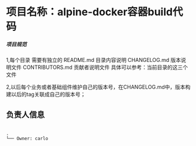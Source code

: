 # 项目名称：alpine-docker容器build代码

##### 项目规范
1,每个目录 需要有独立的
README.md  目录内容说明
CHANGELOG.md 版本说明文件
CONTRIBUTORS.md 贡献者说明文件
具体可以参考：当前目录的这三个文件

2,以后每个业务或者基础组件维护自己的版本号，在CHANGELOG.md中，版本构建以后的tag关联成自己的版本号；


## 负责人信息
<pre>
<code>
.
└── Owner: carlo
</code>
</pre>
